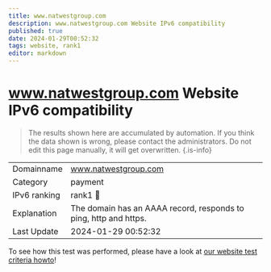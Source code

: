 ```yaml
---
title: www.natwestgroup.com
description: www.natwestgroup.com Website IPv6 compatibility
published: true
date: 2024-01-29T00:52:32
tags: website, rank1
editor: markdown
---
```


# www.natwestgroup.com Website IPv6 compatibility

> The results shown here are accumulated by automation. If you think the data shown is wrong, please contact the administrators. 
> Do not edit this page manually, it will get overwritten.
{.is-info}


|   |   |
| - | - |
| Domainname | www.natwestgroup.com
| Category | payment |
| IPv6 ranking | rank1 :1st_place_medal: |
| Explanation | The domain has an AAAA record, responds to ping, http and https. |
| Last Update | 2024-01-29 00:52:32 |

To see how this test was performed, please have a look at [our website test criteria howto](/howto/testcriteria/website)!

